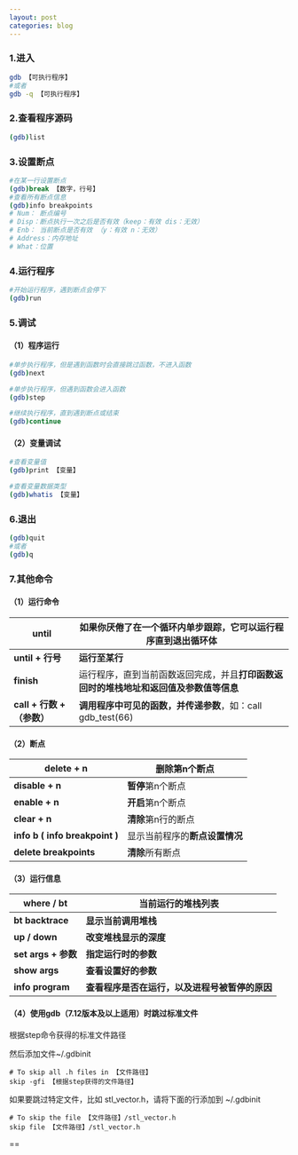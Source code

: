 ```yaml
---
layout: post
categories: blog
---
```

### 1.进入

```bash
gdb 【可执行程序】
#或者
gdb -q 【可执行程序】
```

### 2.查看程序源码

```bash
(gdb)list
```

### 3.设置断点

```bash
#在某一行设置断点
(gdb)break 【数字，行号】
#查看所有断点信息
(gdb)info breakpoints
# Num： 断点编号
# Disp：断点执行一次之后是否有效（keep：有效 dis：无效）
# Enb： 当前断点是否有效 （y：有效 n：无效）
# Address：内存地址
# What：位置
```

### 4.运行程序

```bash
#开始运行程序，遇到断点会停下
(gdb)run
```

### 5.调试

#### （1）程序运行

```bash
#单步执行程序，但是遇到函数时会直接跳过函数，不进入函数
(gdb)next

#单步执行程序，但遇到函数会进入函数
(gdb)step

#继续执行程序，直到遇到断点或结束
(gdb)continue
```

#### （2）变量调试

```bash
#查看变量值
(gdb)print 【变量】

#查看变量数据类型
(gdb)whatis 【变量】
```

### 6.退出

```bash
(gdb)quit
#或者
(gdb)q
```

### 7.其他命令

#### （1）运行命令

| until                      | 如果你厌倦了在一个循环内单步跟踪，它可以运行程序直到退出循环体 |
| -------------------------- | ------------------------------------------------------------ |
| **until + 行号**           | **运行至某行**                                               |
| **finish**                 | 运行程序，直到当前函数返回完成，并且**打印函数返回时的堆栈地址和返回值及参数值等信息** |
| **call + 行数 + （参数）** | **调用程序中可见的函数，并传递参数**，如：call gdb_test(66)  |

#### （2）断点

| delete + n                     | 删除第n个断点                  |
| ------------------------------ | ------------------------------ |
| **disable + n**                | **暂停**第n个断点              |
| **enable + n**                 | **开启**第n个断点              |
| **clear + n**                  | **清除**第n行的断点            |
| **info b ( info breakpoint )** | 显示当前程序的**断点设置情况** |
| **delete breakpoints**         | **清除**所有断点               |

#### （3）运行信息

| **where / bt**      | **当前运行的堆栈列表**                         |
| ------------------- | ---------------------------------------------- |
| **bt backtrace**    | **显示当前调用堆栈**                           |
| **up / down**       | **改变堆栈显示的深度**                         |
| **set args + 参数** | **指定运行时的参数**                           |
| **show args**       | **查看设置好的参数**                           |
| **info program**    | **查看程序是否在运行，以及进程号被暂停的原因** |

#### （4）使用gdb（7.12版本及以上适用）时跳过标准文件

根据step命令获得的标准文件路径

然后添加文件~/.gdbinit

```
# To skip all .h files in 【文件路径】
skip -gfi 【根据step获得的文件路径】
```

如果要跳过特定文件，比如 stl_vector.h，请将下面的行添加到 ~/.gdbinit

```
# To skip the file 【文件路径】/stl_vector.h
skip file 【文件路径】/stl_vector.h
```



==

